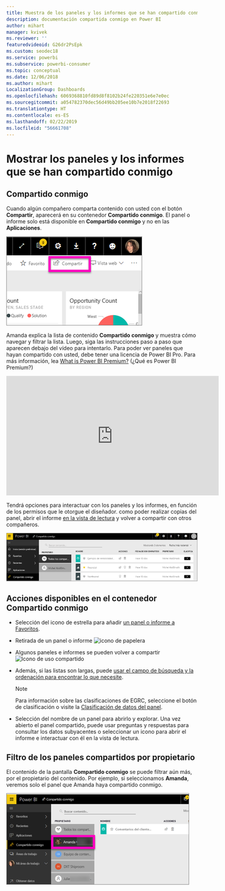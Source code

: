 ```yaml
---
title: Muestra de los paneles y los informes que se han compartido conmigo
description: documentación compartida conmigo en Power BI
author: mihart
manager: kvivek
ms.reviewer: ''
featuredvideoid: G26dr2PsEpk
ms.custom: seodec18
ms.service: powerbi
ms.subservice: powerbi-consumer
ms.topic: conceptual
ms.date: 12/06/2018
ms.author: mihart
LocalizationGroup: Dashboards
ms.openlocfilehash: 6069368810fd89d8f8102b24fe220351e6e7e0ec
ms.sourcegitcommit: a054782370dec56d49bb205ee10b7e2018f22693
ms.translationtype: HT
ms.contentlocale: es-ES
ms.lasthandoff: 02/22/2019
ms.locfileid: "56661708"
---
```

# <a name="display-the-dashboards-and-reports-that-have-been-shared-with-me"></a>Mostrar los paneles y los informes que se han compartido conmigo
## <a name="shared-with-me"></a>Compartido conmigo

Cuando algún compañero comparta contenido con usted con el botón **Compartir**, aparecerá en su contenedor **Compartido conmigo**. El panel o informe solo está disponible en **Compartido conmigo** y no en las **Aplicaciones**.

![Icono de uso compartido](./media/end-user-shared-with-me/power-bi-share-dash.png)

Amanda explica la lista de contenido **Compartido conmigo** y muestra cómo navegar y filtrar la lista. Luego, siga las instrucciones paso a paso que aparecen debajo del vídeo para intentarlo. Para poder ver paneles que hayan compartido con usted, debe tener una licencia de Power BI Pro. Para más información, lea [What is Power BI Premium?](../service-premium.md) (¿Qué es Power BI Premium?)

<iframe width="560" height="315" src="https://www.youtube.com/embed/G26dr2PsEpk" frameborder="0" allowfullscreen></iframe>

Tendrá opciones para interactuar con los paneles y los informes, en función de los permisos que le otorgue el diseñador. como poder realizar copias del panel, abrir el informe [en la vista de lectura](end-user-reading-view.md) y volver a compartir con otros compañeros.

![Contenedor Compartido conmigo](./media/end-user-shared-with-me/power-bi-container.png)

## <a name="actions-available-from-the-shared-with-me-container"></a>Acciones disponibles en el contenedor **Compartido conmigo**
* Selección del icono de estrella para añadir [un panel o informe a Favoritos](end-user-favorite.md).
* Retirada de un panel o informe  ![icono de papelera](./media/end-user-shared-with-me/power-bi-delete-icon.png)
* Algunos paneles e informes se pueden volver a compartir  ![Icono de uso compartido](./media/end-user-shared-with-me/power-bi-share-icon-new.png)
* Además, si las listas son largas, puede [usar el campo de búsqueda y la ordenación para encontrar lo que necesite](end-user-search-sort.md).
  
  > [!NOTE]
  > Para información sobre las clasificaciones de EGRC, seleccione el botón de clasificación o visite la [Clasificación de datos del panel](../service-data-classification.md).
  > 
  > 
* Selección del nombre de un panel para abrirlo y explorar. Una vez abierto el panel compartido, puede usar preguntas y respuestas para consultar los datos subyacentes o seleccionar un icono para abrir el informe e interactuar con él en la vista de lectura.

## <a name="filter-shared-dashboards-by-owner"></a>Filtro de los paneles compartidos por propietario
El contenido de la pantalla **Compartido conmigo** se puede filtrar aún más, por el propietario del contenido. Por ejemplo, si seleccionamos **Amanda**, veremos solo el panel que Amanda haya compartido conmigo.

![Panel filtrado por propietario](./media/end-user-shared-with-me/power-bi-owner-new.png)